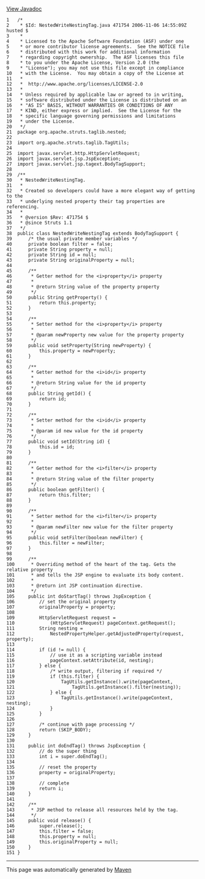 [View Javadoc](../../../../../../apidocs/org/apache/struts/taglib/nested/NestedWriteNestingTag.html.md)


    1   /*
    2    * $Id: NestedWriteNestingTag.java 471754 2006-11-06 14:55:09Z husted $
    3    *
    4    * Licensed to the Apache Software Foundation (ASF) under one
    5    * or more contributor license agreements.  See the NOTICE file
    6    * distributed with this work for additional information
    7    * regarding copyright ownership.  The ASF licenses this file
    8    * to you under the Apache License, Version 2.0 (the
    9    * "License"); you may not use this file except in compliance
    10   * with the License.  You may obtain a copy of the License at
    11   *
    12   *  http://www.apache.org/licenses/LICENSE-2.0
    13   *
    14   * Unless required by applicable law or agreed to in writing,
    15   * software distributed under the License is distributed on an
    16   * "AS IS" BASIS, WITHOUT WARRANTIES OR CONDITIONS OF ANY
    17   * KIND, either express or implied.  See the License for the
    18   * specific language governing permissions and limitations
    19   * under the License.
    20   */
    21  package org.apache.struts.taglib.nested;
    22  
    23  import org.apache.struts.taglib.TagUtils;
    24  
    25  import javax.servlet.http.HttpServletRequest;
    26  import javax.servlet.jsp.JspException;
    27  import javax.servlet.jsp.tagext.BodyTagSupport;
    28  
    29  /**
    30   * NestedWriteNestingTag.
    31   *
    32   * Created so developers could have a more elegant way of getting to the
    33   * underlying nested property their tag properties are referencing.
    34   *
    35   * @version $Rev: 471754 $
    36   * @since Struts 1.1
    37   */
    38  public class NestedWriteNestingTag extends BodyTagSupport {
    39      /* the usual private member variables */
    40      private boolean filter = false;
    41      private String property = null;
    42      private String id = null;
    43      private String originalProperty = null;
    44  
    45      /**
    46       * Getter method for the <i>property</i> property
    47       *
    48       * @return String value of the property property
    49       */
    50      public String getProperty() {
    51          return this.property;
    52      }
    53  
    54      /**
    55       * Setter method for the <i>property</i> property
    56       *
    57       * @param newProperty new value for the property property
    58       */
    59      public void setProperty(String newProperty) {
    60          this.property = newProperty;
    61      }
    62  
    63      /**
    64       * Getter method for the <i>id</i> property
    65       *
    66       * @return String value for the id property
    67       */
    68      public String getId() {
    69          return id;
    70      }
    71  
    72      /**
    73       * Setter method for the <i>id</i> property
    74       *
    75       * @param id new value for the id property
    76       */
    77      public void setId(String id) {
    78          this.id = id;
    79      }
    80  
    81      /**
    82       * Getter method for the <i>filter</i> property
    83       *
    84       * @return String value of the filter property
    85       */
    86      public boolean getFilter() {
    87          return this.filter;
    88      }
    89  
    90      /**
    91       * Setter method for the <i>filter</i> property
    92       *
    93       * @param newFilter new value for the filter property
    94       */
    95      public void setFilter(boolean newFilter) {
    96          this.filter = newFilter;
    97      }
    98  
    99      /**
    100      * Overriding method of the heart of the tag. Gets the relative property
    101      * and tells the JSP engine to evaluate its body content.
    102      *
    103      * @return int JSP continuation directive.
    104      */
    105     public int doStartTag() throws JspException {
    106         // set the original property
    107         originalProperty = property;
    108 
    109         HttpServletRequest request =
    110             (HttpServletRequest) pageContext.getRequest();
    111         String nesting =
    112             NestedPropertyHelper.getAdjustedProperty(request, property);
    113 
    114         if (id != null) {
    115             // use it as a scripting variable instead
    116             pageContext.setAttribute(id, nesting);
    117         } else {
    118             /* write output, filtering if required */
    119             if (this.filter) {
    120                 TagUtils.getInstance().write(pageContext,
    121                     TagUtils.getInstance().filter(nesting));
    122             } else {
    123                 TagUtils.getInstance().write(pageContext, nesting);
    124             }
    125         }
    126 
    127         /* continue with page processing */
    128         return (SKIP_BODY);
    129     }
    130 
    131     public int doEndTag() throws JspException {
    132         // do the super thing
    133         int i = super.doEndTag();
    134 
    135         // reset the property
    136         property = originalProperty;
    137 
    138         // complete
    139         return i;
    140     }
    141 
    142     /**
    143      * JSP method to release all resources held by the tag.
    144      */
    145     public void release() {
    146         super.release();
    147         this.filter = false;
    148         this.property = null;
    149         this.originalProperty = null;
    150     }
    151 }

------------------------------------------------------------------------

This page was automatically generated by [Maven](http://maven.apache.org/)
